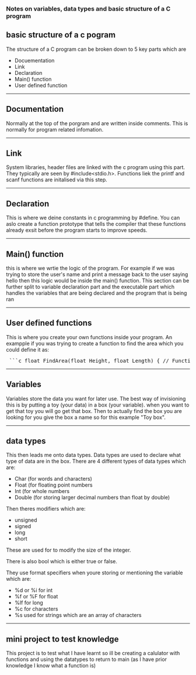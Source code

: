 ### Notes on variables, data types and basic structure of a C program


## basic structure of a c pogram

The structure of a C program can be broken down to 5 key parts which are
- Docuementation
- Link
- Declaration
- Main() function
- User defined function

---

## Documentation 
Normally at the top of the porgram and are written inside comments. This is normally for program related infomation.

---

## Link
System libraries, header files are linked with the c program using this part. They typically are seen by #include<stdio.h>. Functions liek the printf and scanf functions are initalised via this step.

---

## Declaration
This is where we deine constants in c programming by #define. You can aslo create a function prototype that tells the compiler that these functions already exsit before the program starts to improve speeds.

---

## Main() function
this is where we wrtie the logic of the program. For example if we was trying to store the user's name and print a message back to the user saying hello then this logic would be inside the main() function.
This section can be further split to variable declaration part and the executable part which handles the variables that are being declared and the program that is being ran 

---

## User defined functions
This is where you create your own functions inside your program.
An exampple if you was trying to create a function to find the area which you could define it as:
<pre> ```c float FindArea(float Height, float Length) { // Function logic here return Height * Length * 0.5; // Example: for a triangle's area } ``` </pre>

---

## Variables
Variables store the data you want for later use. The best way of invisioning this is by putting a toy (your data) in a box (your variable). when you want to get that toy you will go get that box. Then to actually find the box you are looking for you give the box a name so for this example "Toy box".

---

## data types
This then leads me onto data types. Data types are used to declare what type of data are in the box. There are 4 different types of data types which are:
- Char (for words and characters)
- Float (for floating point numbers 
- Int  (for whole numbers
- Double (for storing larger decimal numbers than float by double)

Then theres modifiers which are:
- unsigned
- signed
- long
- short

These are used for to modify the size of the integer.
  
There is also bool which is either true or false.

They use format specifiers when youre storing or mentioning the variable which are:
- %d or %i for int
- %f or %F for float
- %lf for long
- %c for characters
- %s used for strings which are an array of characters

---

## mini project to test knowledge

This project is to test what I have learnt so ill be creating a calulator with functions and using the datatypes to return to main (as I have prior knowledge I know what a function is)










